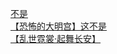 [不是](http://tieba.baidu.com/p/2632018317?see_lz=1&pn=)   
[【恐怖的大明宫】这不是](http://tieba.baidu.com/p/2633566009?see_lz=1&pn=)   
[【乱世霓裳·起舞长安】](http://tieba.baidu.com/p/2633169217?see_lz=1&pn=)   
